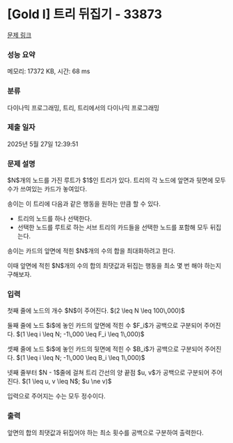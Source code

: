 # [Gold I] 트리 뒤집기 - 33873 

[문제 링크](https://www.acmicpc.net/problem/33873) 

### 성능 요약

메모리: 17372 KB, 시간: 68 ms

### 분류

다이나믹 프로그래밍, 트리, 트리에서의 다이나믹 프로그래밍

### 제출 일자

2025년 5월 27일 12:39:51

### 문제 설명

<p>$N$개의 노드를 가진 루트가 $1$인 트리가 있다. 트리의 각 노드에 앞면과 뒷면에 모두 수가 쓰여있는 카드가 놓여있다.</p>

<p>송이는 이 트리에 다음과 같은 행동을 원하는 만큼 할 수 있다.</p>

<ul>
	<li>트리의 노드를 하나 선택한다.</li>
	<li>선택한 노드를 루트로 하는 서브 트리의 카드들을 선택한 노드를 포함해 모두 뒤집는다.</li>
</ul>

<p>송이는 카드의 앞면에 적힌 $N$개의 수의 합을 최대화하려고 한다.</p>

<p>이때 앞면에 적힌 $N$개의 수의 합의 최댓값과 뒤집는 행동을 최소 몇 번 해야 하는지 구해보자.</p>

### 입력 

 <p>첫째 줄에 노드의 개수 $N$이 주어진다. $(2 \leq N \leq 100\,000)$</p>

<p>둘째 줄에 노드 $i$에 놓인 카드의 앞면에 적힌 수 $F_i$가 공백으로 구분되어 주어진다. $(1 \leq i \leq N; -1\,000 \leq F_i \leq 1\,000)$</p>

<p>셋째 줄에 노드 $i$에 놓인 카드의 뒷면에 적힌 수 $B_i$가 공백으로 구분되어 주어진다. $(1 \leq i \leq N; -1\,000 \leq B_i \leq 1\,000)$</p>

<p>넷째 줄부터 $N - 1$줄에 걸쳐 트리 간선의 양 끝점 $u, v$가 공백으로 구분되어 주어진다. $(1 \leq u, v \leq N$; $u \ne v)$</p>

<p>입력으로 주어지는 수는 모두 정수이다.</p>

### 출력 

 <p>앞면의 합의 최댓값과 뒤집어야 하는 최소 횟수를 공백으로 구분하여 출력한다.</p>

